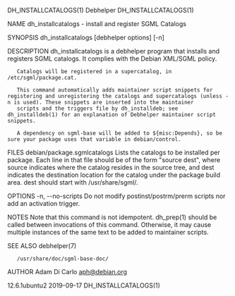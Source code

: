 DH_INSTALLCATALOGS(1)                                                                             Debhelper                                                                             DH_INSTALLCATALOGS(1)

NAME
       dh_installcatalogs - install and register SGML Catalogs

SYNOPSIS
       dh_installcatalogs [debhelper options] [-n]

DESCRIPTION
       dh_installcatalogs is a debhelper program that installs and registers SGML catalogs. It complies with the Debian XML/SGML policy.

       Catalogs will be registered in a supercatalog, in /etc/sgml/package.cat.

       This command automatically adds maintainer script snippets for registering and unregistering the catalogs and supercatalogs (unless -n is used). These snippets are inserted into the maintainer
       scripts and the triggers file by dh_installdeb; see dh_installdeb(1) for an explanation of Debhelper maintainer script snippets.

       A dependency on sgml-base will be added to ${misc:Depends}, so be sure your package uses that variable in debian/control.

FILES
       debian/package.sgmlcatalogs
           Lists the catalogs to be installed per package. Each line in that file should be of the form "source dest", where source indicates where the catalog resides in the source tree, and dest
           indicates the destination location for the catalog under the package build area. dest should start with /usr/share/sgml/.

OPTIONS
       -n, --no-scripts
           Do not modify postinst/postrm/prerm scripts nor add an activation trigger.

NOTES
       Note that this command is not idempotent. dh_prep(1) should be called between invocations of this command. Otherwise, it may cause multiple instances of the same text to be added to maintainer
       scripts.

SEE ALSO
       debhelper(7)

       /usr/share/doc/sgml-base-doc/

AUTHOR
       Adam Di Carlo <aph@debian.org>

12.6.1ubuntu2                                                                                     2019-09-17                                                                            DH_INSTALLCATALOGS(1)
